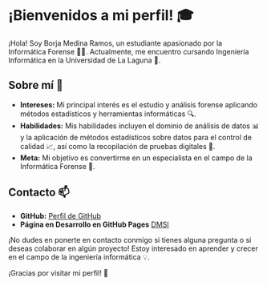 # ¡Bienvenidos a mi perfil! 🎓

¡Hola! Soy Borja Medina Ramos, un estudiante apasionado por la Informática Forense 👨‍💻. Actualmente, me encuentro cursando Ingeniería Informática en la Universidad de La Laguna 🏫.

## Sobre mí 🚀

- **Intereses:** Mi principal interés es el estudio y análisis forense aplicando métodos estadísticos y herramientas informáticas 🔍.
- **Habilidades:** Mis habilidades incluyen el dominio de análisis de datos 📊 y la aplicación de métodos estadísticos sobre datos para el control de calidad 📈, así como la recopilación de pruebas digitales 📂.
- **Meta:** Mi objetivo es convertirme en un especialista en el campo de la Informática Forense 🌟.

## Contacto 📫
- **GitHub:** [Perfil de GitHub](https://github.com/ShayBRJ)
- **Página en Desarrollo en GitHub Pages** [DMSI](https://ull-esit-dmsi-2324.github.io/intro2sd-borja-medina-ramos-alu0101337609/)

¡No dudes en ponerte en contacto conmigo si tienes alguna pregunta o si deseas colaborar en algún proyecto! Estoy interesado en aprender y crecer en el campo de la ingeniería informática 💡.

¡Gracias por visitar mi perfil! 👋

